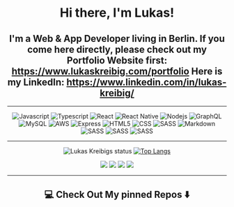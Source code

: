 <div align="center">

# Hi there, I'm Lukas!
I'm a Web & App Developer living in Berlin. If you come here directly, please check out my Portfolio Website first:
  https://www.lukaskreibig.com/portfolio
Here is my LinkedIn: 
  https://www.linkedin.com/in/lukas-kreibig/
---

</div>

---
 <p align="center">
  
<img alt="Javascript" src="https://img.shields.io/badge/JavaScript-323330?style=for-the-badge&logo=javascript&logoColor=F7DF1E" />
<img alt="Typescript" src="https://img.shields.io/badge/Typescript-000000?style=for-the-badge&logo=typescript&logoColor=3178C6" />
<img alt="React" src="https://img.shields.io/badge/React-3178C6?style=for-the-badge&logo=react&logoColor=black" />
<img alt="React Native" src="https://img.shields.io/badge/React_Native-61DAFB?style=for-the-badge&logo=react&logoColor=white" />
<img alt="Nodejs" src="https://img.shields.io/badge/Node.js-43853D?style=for-the-badge&logo=node.js&logoColor=white" />
<img alt="GraphQL" src="https://img.shields.io/badge/GraphQL-E10098?style=for-the-badge&logo=graphql&logoColor=white" />
<img alt="MySQL" src="https://img.shields.io/badge/MySQL-00000F?style=for-the-badge&logo=mysql&logoColor=white" />
<img alt="AWS" src="https://img.shields.io/badge/aws-323330?style=for-the-badge&logo=amazonaws&logoColor=white" />
<img alt="Express" src="https://img.shields.io/badge/Express.js-404D59?style=for-the-badge" />
<img alt="HTML5" src="https://img.shields.io/badge/HTML5-E34F26?style=for-the-badge&logo=html5&logoColor=white" />
<img alt="CSS" src="https://img.shields.io/badge/CSS3-1572B6?style=for-the-badge&logo=css3&logoColor=white" />
<img alt="SASS" src="https://img.shields.io/badge/Sass-CC6699?style=for-the-badge&logo=sass&logoColor=white" />
<img alt="Markdown" src="https://img.shields.io/badge/Markdown-000000?style=for-the-badge&logo=markdown&logoColor=white" />
<img alt="SASS" src="https://img.shields.io/badge/Photoshop-000000?style=for-the-badge&logo=adobephotoshop&logoColor=31A8FF" />
<img alt="SASS" src="https://img.shields.io/badge/InDesign-000000?style=for-the-badge&logo=adobeindesign&logoColor=FF3366" />
<img alt="SASS" src="https://img.shields.io/badge/Lightroom-000000?style=for-the-badge&logo=adobelightroom&logoColor=31A8FF" />
</p>
  
  
</div>

---
<div align="center">

![Lukas Kreibigs status](https://github-readme-stats.vercel.app/api?username=lukaskreibig&&theme=dark&show_show_icons=true) [![Top Langs](https://github-readme-stats.vercel.app/api/top-langs/?username=lukaskreibig&langs_count=6&hide=html&theme=dark&layout=compact)](https://github.com/LukasKreibig/github-readme-stats)

</div>


<div align="center"> <img src="https://img.shields.io/badge/javascript%20-%23323330.svg?&style=for-the-badge&logo=javascript&logoColor=%23F7DF1E"/> <img src="https://img.shields.io/badge/html5%20-%23E34F26.svg?&style=for-the-badge&logo=html5&logoColor=white"/> <img src="https://img.shields.io/badge/css3%20-%231572B6.svg?&style=for-the-badge&logo=css3&logoColor=white"/>
<img src="https://img.shields.io/badge/react%20-%2320232a.svg?&style=for-the-badge&logo=react&logoColor=%2361DAFB"/> 


---

  ## <div align="center"> 💻 Check Out My pinned Repos ⬇️ </div>
